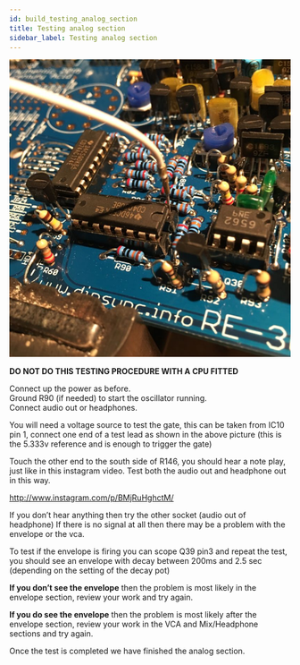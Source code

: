 ```yaml
---
id: build_testing_analog_section
title: Testing analog section
sidebar_label: Testing analog section
---
```


![alt-text](assets/images/066.jpg)

**DO NOT DO THIS TESTING PROCEDURE WITH A CPU FITTED**

Connect up the power as before.  
Ground R90 (if needed) to start the oscillator running.  
Connect audio out or headphones.

You will need a voltage source to test the gate, this can be taken from IC10 pin 1, connect one end of a test lead as shown in the above picture (this is the 5.333v reference and is enough to trigger the gate)

Touch the other end to the south side of R146, you should hear a note play, just like in this instagram video. Test both the audio out and headphone out in this way.

<a href="http://www.instagram.com/p/BMjRuHghctM/" target="_blank">http://www.instagram.com/p/BMjRuHghctM/</a>
  
If you don’t hear anything then try the other socket (audio out of headphone) If there is no signal at all then there may be a problem with the envelope or the vca.

To test if the envelope is firing you can scope Q39 pin3 and repeat the test, you should see an envelope with decay between 200ms and 2.5 sec (depending on the setting of the decay pot)

**If you don’t see the envelope** then the problem is most likely in the envelope section, review your work and try again.

**If you do see the envelope** then the problem is most likely after the envelope section, review your work in the VCA and Mix/Headphone sections and try again.

Once the test is completed we have finished the analog section.